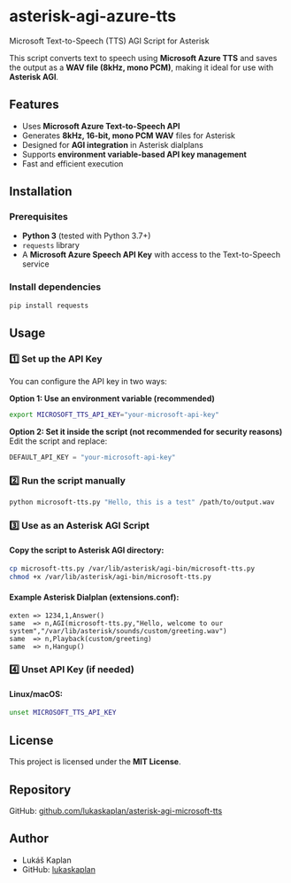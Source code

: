 # asterisk-agi-azure-tts

Microsoft Text-to-Speech (TTS) AGI Script for Asterisk

This script converts text to speech using **Microsoft Azure TTS** and saves the output as a **WAV file (8kHz, mono PCM)**, making it ideal for use with **Asterisk AGI**.

## Features

- Uses **Microsoft Azure Text-to-Speech API**
- Generates **8kHz, 16-bit, mono PCM WAV** files for Asterisk
- Designed for **AGI integration** in Asterisk dialplans
- Supports **environment variable-based API key management**
- Fast and efficient execution

## Installation

### Prerequisites

- **Python 3** (tested with Python 3.7+)
- `requests` library
- A **Microsoft Azure Speech API Key** with access to the Text-to-Speech service

### Install dependencies

```sh
pip install requests
```

## Usage

### 1️⃣ Set up the API Key

You can configure the API key in two ways:

**Option 1: Use an environment variable (recommended)**

```sh
export MICROSOFT_TTS_API_KEY="your-microsoft-api-key"
```

**Option 2: Set it inside the script (not recommended for security reasons)** Edit the script and replace:

```python
DEFAULT_API_KEY = "your-microsoft-api-key"
```

### 2️⃣ Run the script manually

```sh
python microsoft-tts.py "Hello, this is a test" /path/to/output.wav
```

### 3️⃣ Use as an Asterisk AGI Script

#### Copy the script to Asterisk AGI directory:

```sh
cp microsoft-tts.py /var/lib/asterisk/agi-bin/microsoft-tts.py
chmod +x /var/lib/asterisk/agi-bin/microsoft-tts.py
```

#### Example Asterisk Dialplan (extensions.conf):

```asterisk
exten => 1234,1,Answer()
same  => n,AGI(microsoft-tts.py,"Hello, welcome to our system","/var/lib/asterisk/sounds/custom/greeting.wav")
same  => n,Playback(custom/greeting)
same  => n,Hangup()
```

### 4️⃣ Unset API Key (if needed)

#### Linux/macOS:

```sh
unset MICROSOFT_TTS_API_KEY
```

## License

This project is licensed under the **MIT License**.

## Repository

GitHub: [github.com/lukaskaplan/asterisk-agi-microsoft-tts](https://github.com/lukaskaplan/asterisk-agi-microsoft-tts)

## Author

- Lukáš Kaplan
- GitHub: [lukaskaplan](https://github.com/lukaskaplan)


